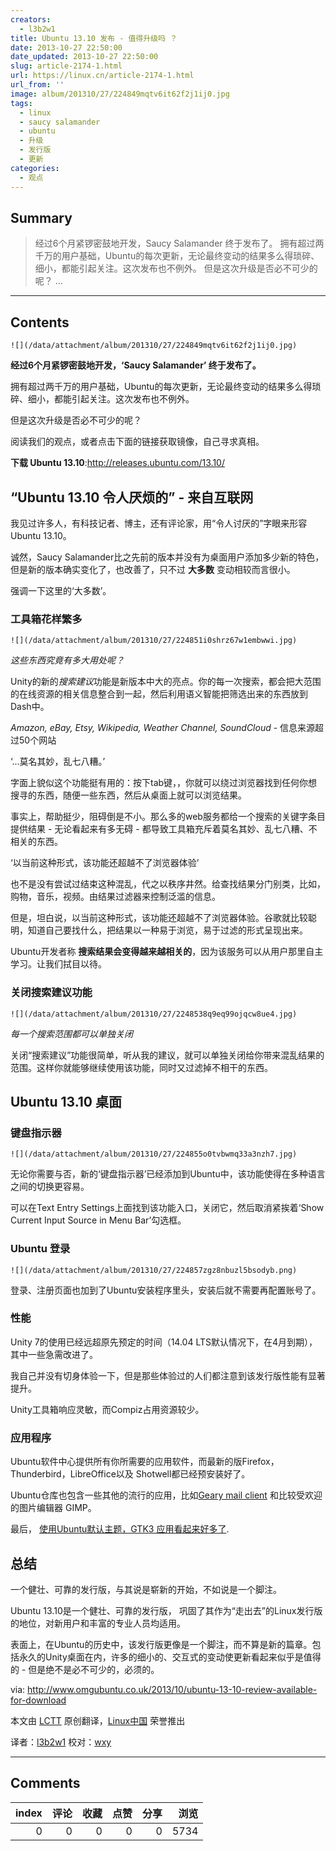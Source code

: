 ```yaml
---
creators:
  - l3b2w1
title: Ubuntu 13.10 发布 - 值得升级吗 ？
date: 2013-10-27 22:50:00
date_updated: 2013-10-27 22:50:00
slug: article-2174-1.html
url: https://linux.cn/article-2174-1.html
url_from: ''
image: album/201310/27/224849mqtv6it62f2j1ij0.jpg
tags:
  - linux
  - saucy salamander
  - ubuntu
  - 升级
  - 发行版
  - 更新
categories:
  - 观点
---
```


## Summary

> 经过6个月紧锣密鼓地开发，Saucy Salamander 终于发布了。
> 拥有超过两千万的用户基础，Ubuntu的每次更新，无论最终变动的结果多么得琐碎、细小，都能引起关注。这次发布也不例外。
> 但是这次升级是否必不可少的呢？
>   ...

***

<!-- more -->

## Contents

`![](/data/attachment/album/201310/27/224849mqtv6it62f2j1ij0.jpg)`

**经过6个月紧锣密鼓地开发，‘Saucy Salamander’ 终于发布了。**

拥有超过两千万的用户基础，Ubuntu的每次更新，无论最终变动的结果多么得琐碎、细小，都能引起关注。这次发布也不例外。

但是这次升级是否必不可少的呢？

阅读我们的观点，或者点击下面的链接获取镜像，自己寻求真相。

**下载 Ubuntu 13.10**:<http://releases.ubuntu.com/13.10/>

**“Ubuntu 13.10 令人厌烦的” - 来自互联网**
--------------------------------

我见过许多人，有科技记者、博主，还有评论家，用“令人讨厌的”字眼来形容Ubuntu 13.10。

诚然，Saucy Salamander比之先前的版本并没有为桌面用户添加多少新的特色，但是新的版本确实变化了，也改善了，只不过 **大多数** 变动相较而言很小。

强调一下这里的‘大多数’。

### **工具箱花样繁多**

`![](/data/attachment/album/201310/27/224851i0shrz67w1embwwi.jpg)`

*这些东西究竟有多大用处呢？*

Unity的新的*搜索建议*功能是新版本中大的亮点。你的每一次搜索，都会把大范围的在线资源的相关信息整合到一起，然后利用语义智能把筛选出来的东西放到Dash中。

*Amazon, eBay, Etsy, Wikipedia, Weather Channel, SoundCloud* - 信息来源超过50个网站

‘…莫名其妙，乱七八糟。’

字面上貌似这个功能挺有用的：按下tab键，，你就可以绕过浏览器找到任何你想搜寻的东西，随便一些东西，然后从桌面上就可以浏览结果。

事实上，帮助挺少，阻碍倒是不小。那么多的web服务都给一个搜索的关键字条目提供结果 - 无论看起来有多无碍 - 都导致工具箱充斥着莫名其妙、乱七八糟、不相关的东西。

‘以当前这种形式，该功能还超越不了浏览器体验’

也不是没有尝试过结束这种混乱，代之以秩序井然。给查找结果分门别类，比如，购物，音乐，视频。由结果过滤器来控制泛滥的信息。

但是，坦白说，以当前这种形式，该功能还超越不了浏览器体验。谷歌就比较聪明，知道自己要找什么，把结果以一种易于浏览，易于过滤的形式呈现出来。

Ubuntu开发者称 **搜索结果会变得越来越相关的**，因为该服务可以从用户那里自主学习。让我们拭目以待。

### **关闭搜索建议功能**

`![](/data/attachment/album/201310/27/2248538q9eq99ojqcw8ue4.jpg)`

*每一个搜索范围都可以单独关闭*

关闭“搜索建议”功能很简单，听从我的建议，就可以单独关闭给你带来混乱结果的范围。这样你就能够继续使用该功能，同时又过滤掉不相干的东西。

**Ubuntu 13.10 桌面**
-------------------

### **键盘指示器**

`![](/data/attachment/album/201310/27/224855o0tvbwmq33a3nzh7.jpg)`

无论你需要与否，新的‘键盘指示器’已经添加到Ubuntu中，该功能使得在多种语言之间的切换更容易。

可以在Text Entry Settings上面找到该功能入口，关闭它，然后取消紧挨着‘Show Current Input Source in Menu Bar’勾选框。

### **Ubuntu 登录**

`![](/data/attachment/album/201310/27/224857zgz8nbuzl5bsodyb.png)`

登录、注册页面也加到了Ubuntu安装程序里头，安装后就不需要再配置账号了。

### **性能**

Unity 7的使用已经远超原先预定的时间（14.04 LTS默认情况下，在4月到期），其中一些急需改进了。

我自己并没有切身体验一下，但是那些体验过的人们都注意到该发行版性能有显著提升。

Unity工具箱响应灵敏，而Compiz占用资源较少。

### **应用程序**

Ubuntu软件中心提供所有你所需要的应用软件，而最新的版Firefox，Thunderbird，LibreOffice以及 Shotwell都已经预安装好了。

Ubuntu仓库也包含一些其他的流行的应用，比如[Geary mail client](http://www.omgubuntu.co.uk/2013/10/geary-0-4-released-with-new-look-new-features) 和比较受欢迎的图片编辑器 GIMP。

最后， [使用Ubuntu默认主题，GTK3 应用看起来好多了](http://www.omgubuntu.co.uk/2013/08/ubuntu-themes-fix-coming-to-saucy).

**总结**
------

一个健壮、可靠的发行版，与其说是崭新的开始，不如说是一个脚注。

Ubuntu 13.10是一个健壮、可靠的发行版， 巩固了其作为“走出去”的Linux发行版的地位，对新用户和丰富的专业人员均适用。

表面上，在Ubuntu的历史中，该发行版更像是一个脚注，而不算是新的篇章。包括永久的Unity桌面在内，许多的细小的、交互式的变动使更新看起来似乎是值得的 - 但是绝不是必不可少的，必须的。

 

via: <http://www.omgubuntu.co.uk/2013/10/ubuntu-13-10-review-available-for-download>

本文由 [LCTT](https://github.com/LCTT/TranslateProject) 原创翻译，[Linux中国](https://linux.cn/) 荣誉推出

译者：[l3b2w1](https://github.com/l3b2w1) 校对：[wxy](https://github.com/wxy)

***

## Comments


|   index |   评论 |   收藏 |   点赞 |   分享 |   浏览 |
|--------:|-------:|-------:|-------:|-------:|-------:|
|       0 |      0 |      0 |      0 |      0 |   5734 |
